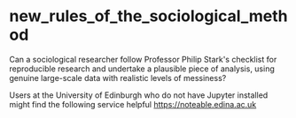 # new_rules_of_the_sociological_method
Can a sociological researcher follow Professor Philip Stark's checklist for reproducible research and undertake a plausible piece of analysis, using genuine large-scale data with realistic levels of messiness?


Users at the University of Edinburgh who do not have Jupyter installed might find the following service helpful https://noteable.edina.ac.uk
